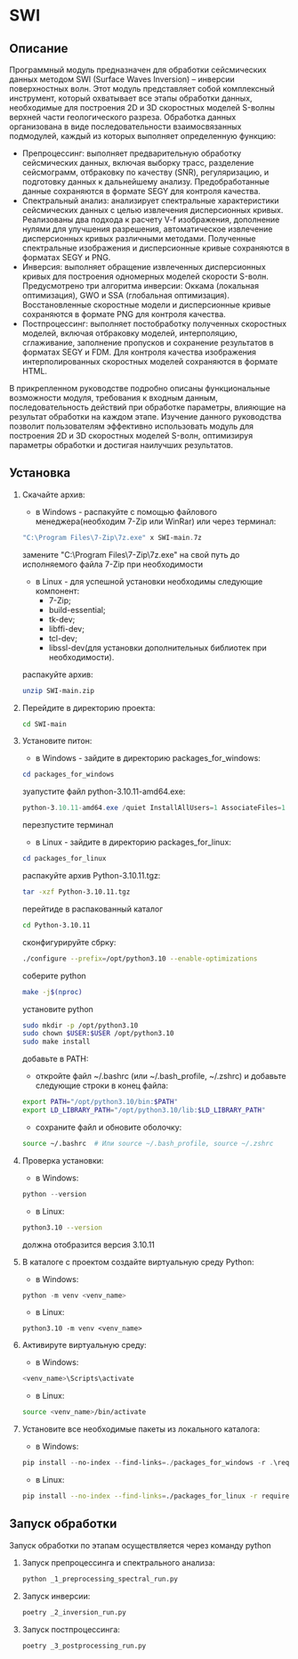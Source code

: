 # SWI

## Описание
Программный модуль предназначен для обработки сейсмических данных методом SWI (Surface Waves Inversion) – инверсии поверхностных волн. Этот модуль представляет собой комплексный инструмент, который охватывает все этапы обработки данных, необходимые для построения 2D и 3D скоростных моделей S-волны верхней части геологического разреза.
Обработка данных организована в виде последовательности взаимосвязанных подмодулей, каждый из которых выполняет определенную функцию:
  - Препроцессинг: выполняет предварительную обработку сейсмических данных, включая выборку трасс, разделение сейсмограмм, отбраковку по качеству (SNR), регуляризацию, и подготовку данных к дальнейшему анализу. Предобработанные данные сохраняются в формате SEGY для контроля качества.
  - Спектральный анализ: анализирует спектральные характеристики сейсмических данных с целью извлечения дисперсионных кривых. Реализованы два подхода к расчету V-f изображения, дополнение нулями для улучшения разрешения, автоматическое извлечение дисперсионных кривых различными методами. Полученные спектральные изображения и дисперсионные кривые сохраняются в форматах SEGY и PNG.
  - Инверсия: выполняет обращение извлеченных дисперсионных кривых для построения одномерных моделей скорости S-волн. Предусмотрено три алгоритма инверсии: Оккама (локальная оптимизация), GWO и SSA (глобальная оптимизация). Восстановленные скоростные модели и дисперсионные кривые сохраняются в формате PNG для контроля качества.
  - Постпроцессинг: выполняет постобработку полученных скоростных моделей, включая отбраковку моделей, интерполяцию, сглаживание, заполнение пропусков и сохранение результатов в форматах SEGY и FDM. Для контроля качества изображения интерполированных скоростных моделей сохраняются в формате HTML.

В прикрепленном руководстве подробно описаны функциональные возможности модуля, требования к входным данным, последовательность действий при обработке параметры, влияющие на результат обработки на каждом этапе. Изучение данного руководства позволит пользователям эффективно использовать модуль для построения 2D и 3D скоростных моделей S-волн, оптимизируя параметры обработки и достигая наилучших результатов.



## Установка
1. Скачайте архив:
   - в Windows - распакуйте с помощью файлового менеджера(необходим 7-Zip или WinRar) или через терминал:
   ```PowerShell
   "C:\Program Files\7-Zip\7z.exe" x SWI-main.7z
   ```
   замените "C:\Program Files\7-Zip\7z.exe" на свой путь до исполняемого файла 7-Zip при необходимости
   - в Linux - для успешной установки необходимы следующие компонент:
        - 7-Zip;
        - build-essential;
        - tk-dev;
        - libffi-dev;
        - tcl-dev;
        - libssl-dev(для установки дополнительных библиотек при необходимости).
   
   распакуйте архив:
   ```bash
   unzip SWI-main.zip
   ```

2. Перейдите в директорию проекта:
   ```bash
   cd SWI-main
   ```

3. Установите питон:
   - в Windows - зайдите в директорию packages_for_windows:
   ```PowerShell
   cd packages_for_windows
   ```
   зуапустите файл python-3.10.11-amd64.exe:
   ```PowerShell
   python-3.10.11-amd64.exe /quiet InstallAllUsers=1 AssociateFiles=1 Include_doc=1 Include_pip=1 Include_test=0 AddPythonToPath=1       InstallDir="C:\Users\<User>\AppData\Local\Programs\Python\Python310"
   ```
   перезпустите терминал
   - в Linux  - зайдите в директорию packages_for_linux:
   ```PowerShell
   cd packages_for_linux
   ```
   распакуйте архив Python-3.10.11.tgz:
   ```bash
   tar -xzf Python-3.10.11.tgz
   ```
   перейтиде в распакованный каталог
   ```bash
   cd Python-3.10.11
   ```
   сконфигурируйте сбрку:
   ```bash
   ./configure --prefix=/opt/python3.10 --enable-optimizations
   ```
   соберите python
   ```bash
   make -j$(nproc)
   ```
   установите python
   ```bash
   sudo mkdir -p /opt/python3.10
   sudo chown $USER:$USER /opt/python3.10
   sudo make install
   ```
   добавьте в PATH:
   - откройте файл ~/.bashrc (или ~/.bash_profile, ~/.zshrc) и добавьте следующие строки в конец файла:
   ```bash
   export PATH="/opt/python3.10/bin:$PATH"
   export LD_LIBRARY_PATH="/opt/python3.10/lib:$LD_LIBRARY_PATH"
   ```
   - сохраните файл и обновите оболочку:
   ```bash
   source ~/.bashrc  # Или source ~/.bash_profile, source ~/.zshrc
   ```
4. Проверка установки: 
   - в Windows:
   ```PowerShell
   python --version
   ```
   - в Linux:
   ```bash
   python3.10 --version
   ```
   должна отобразится версия 3.10.11

5. В каталоге с проектом создайте виртуальную среду Python:
   - в Windows:
   ```PowerShell
   python -m venv <venv_name>
   ```
   - в Linux:
   ```
   python3.10 -m venv <venv_name>
   ```
7. Активируте виртуальную среду:
   - в Windows:
   ```PowerShell
   <venv_name>\Scripts\activate
   ```
   - в Linux:
   ```bash
   source <venv_name>/bin/activate
   ```
8. Установите все необходимые пакеты из локального каталога:
   - в Windows:
   ```PowerShell
   pip install --no-index --find-links=./packages_for_windows -r .\requirements_for_windows.txt
   ```
   - в Linux:
   ```bash
   pip install --no-index --find-links=./packages_for_linux -r requirements_for_linux.txt
   ```

## Запуск обработки
Запуск обработки по этапам осуществляется через команду python 

1. Запуск препроцессинга и спектрального анализа:
   ```bash
   python _1_preprocessing_spectral_run.py
   ```
2. Запуск инверсии:
     ```bash
     poetry _2_inversion_run.py
     ```
2. Запуск постпроцессинга:
     ```bash
     poetry _3_postprocessing_run.py
     ```
